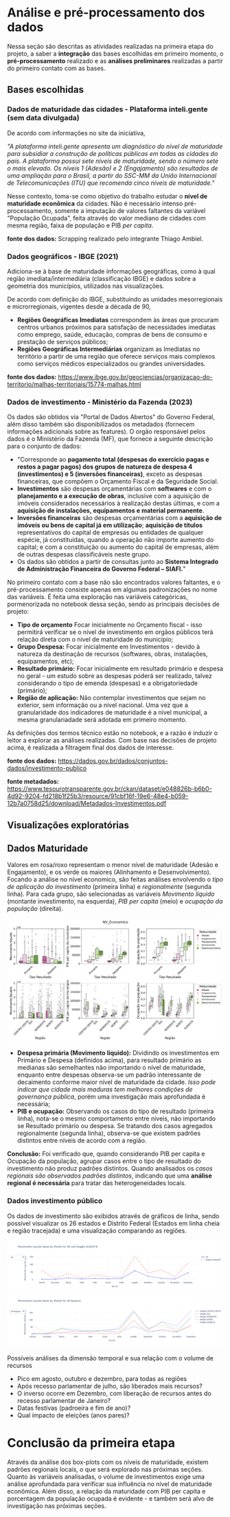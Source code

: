 # Análise e pré-processamento dos dados

Nessa seção são descritas as atividades realizadas na primeira etapa do projeto, a saber a **integração** das bases escolhidas em primeiro momento, o **pré-processamento** realizado e as **análises preliminares** realizadas a partir do primeiro contato com as bases.

## Bases escolhidas
### Dados de maturidade das cidades - Plataforma inteli.gente (sem data divulgada)


De acordo com informações no site da iniciativa, 

*"A plataforma inteli.gente apresenta um diagnóstico do nível de maturidade para subsidiar a construção de políticas públicas em todas as cidades do país. A plataforma possui sete níveis de maturidade, sendo o número sete o mais elevado. Os níveis 1 (Adesão) e 2 (Engajamento) são resultados de uma ampliação para o Brasil, a partir do SSC-MM da União Internacional de Telecomunicações (ITU) que recomenda cinco níveis de maturidade."*

Nesse contexto, toma-se como objetivo do trabalho estudar o **nível de maturidade econômica** da cidades. Não é necessário intenso pré-processamento, somente a imputação de valores faltantes da variável "População Ocupada", feita através do valor mediano de cidades com mesma região, faixa de população e PIB *per capita*.

**fonte dos dados:** Scrapping realizado pelo integrante Thiago Ambiel.

### Dados geográficos - IBGE (2021)
Adiciona-se à base de maturidade informações geográficas, como à qual região imediata/intermediária (classificação IBGE) e dados sobre a geometria dos municípios, utilizados nas visualizações.

De acordo com definição do IBGE, substituindo as unidades mesorregionais e microrregionais, vigentes desde a década de 90, 
- **Regiões Geográficas Imediatas** correspondem às áreas que procuram centros urbanos próximos para satisfação de necessidades imediatas como emprego, saúde, educação, compras de bens de consumo e prestação de serviços públicos;
- **Regiões Geográficas Intermediárias** organizam as Imediatas no território a partir de uma região que oferece serviços mais complexos como serviços médicos especializados ou grandes universidades.

**fonte dos dados:** https://www.ibge.gov.br/geociencias/organizacao-do-territorio/malhas-territoriais/15774-malhas.html

### Dados de investimento - Ministério da Fazenda (2023)

Os dados são obtidos via "Portal de Dados Abertos" do Governo Federal, além disso também são disponibilizados os metadados (fornecem informações adicionais sobre as features). O orgão responsável pelos dados é o Ministério da Fazenda (MF), que fornece a seguinte descrição para o conjunto de dados:

- "Corresponde ao **pagamento total (despesas do exercício pagas e restos a pagar pagos) dos grupos de natureza de despesa 4 (investimentos) e 5 (inversões financeiras)**, exceto as despesas financeiras, que compõem o Orçamento Fiscal e da Seguridade Social.
- **Investimentos** são despesas orçamentárias com **softwares** e com o **planejamento e a execução de obras**, inclusive com a aquisição de imóveis considerados necessários à realização destas últimas, e com a **aquisição de instalações, equipamentos e material permanente**.
- **Inversões financeiras** são despesas orçamentárias com a **aquisição de imóveis ou bens de capital já em utilização**; **aquisição de títulos** representativos do capital de empresas ou entidades de qualquer espécie, já constituídas, quando a operação não importe aumento do capital; e com a constituição ou aumento do capital de empresas, além de outras despesas classificáveis neste grupo.
- Os dados são obtidos a partir de consultas junto ao **Sistema Integrado de Administração Financeira do Governo Federal – SIAFI.**"

No primeiro contato com a base não são encontrados valores faltantes, e o pré-processamento consiste apenas em algumas padronizações no nome das variáveis. É feita uma exploração nas variáveis categóricas, pormenorizada no notebook dessa seção, sendo as principais decisões de projeto:

- **Tipo de orçamento** Focar inicialmente no Orçamento fiscal - isso permitirá verificar se o nível de investimento em orgãos públicos terá relação direta com o nível de maturidade do município;
- **Grupo Despesa:** Focar inicialmente em Investimentos - devido à natureza da destinação de recursos (softwares, obras, instalações, equipamentos, etc);
- **Resultado primário:** Focar inicialmente em resultado primário e despesa no geral - um estudo sobre as despesas poderá ser realizado, talvez considerando o tipo de emenda (despesas) e a obrigatoriedade (primário);
- **Região de aplicação:** Não contemplar investimentos que sejam no exterior, sem informação ou a nível nacional. Uma vez que a granularidade dos indicadores de maturidade é a nível municipal, a mesma granulariadade será adotada em primeiro momento.

As definições dos termos técnico estão no notebook, e a razão é induzir o leitor a explorar as análises realizadas. Com base nas decisões de projeto acima, é realizada a filtragem final dos dados de interesse.

**fonte dos dados:** https://dados.gov.br/dados/conjuntos-dados/investimento-publico

**fonte metadados:** https://www.tesourotransparente.gov.br/ckan/dataset/e048826b-b6b0-4d92-9204-fd218b1f25b3/resource/91cbf16f-19e6-48e4-b059-12b7a0758d25/download/Metadados-Investimentos.pdf

## Visualizações exploratórias

## Dados Maturidade

Valores em rosa/roxo representam o menor nível de maturidade (Adesão e Engajamento), e os verde os maiores (Alinhamento e Desenvolvimento). Focando a análise no nível economico, são feitas análises envolvendo o *tipo de aplicação do investimento* (primeira linha) e *regionalmente* (segunda linha). Para cada grupo, são selecionadas as variáveis *Movimento líquido* (montante investimento, na esquerda), *PIB per capita* (meio) e *ocupação da população* (direita).

![Distribuição dos investimentos em 2023 - SP](../imgs/BoxEconomico.png)

- **Despesa primária (Movimento líquido):** Dividindo os investimentos em Primário e Despesa (definidos acima), para resultado primário as medianas são semelhantes não importando o nível de maturidade, enquanto entre despesas observa-se um padrão interessante de decaimento conforme maior nível de maturidade da cidade. *Isso pode indicar que cidade mais maduras tem melhores condições de governança pública*, porém uma investigação mais aprofundada é necessária;
- **PIB e ocupação:** Observando os casos do tipo de resultado (primeira linha), nota-se o mesmo comportamento entre níveis, não importando se Resultado primário ou despesa. Se tratando dos casos agregados regionalmente (segunda linha), observa-se que existem padrões distintos entre níveis de acordo com a região.

**Conclusão:** Foi verificado que, quando considerando PIB per capita e Ocupação da população, agrupar casos entre o tipo de resultado do investimento não produz padrões distintos. Quando analisados os *casos regionais são observados padrões distintos*, indicando que uma **análise regional é necessária** para tratar das heterogeneidades locais.

### Dados investimento público

Os dados de investimento são exibidos através de gráficos de linha, sendo possível visualizar os 26 estados e Distrito Federal (Estados em linha cheia e região tracejada) e uma visualização comparando as regiões.

![Distribuição dos investimentos em 2023 - SP](../imgs/Analise%20Inves%20anual.png)
![Distribuição dos investimentos em 2023 - Regiões Brasil](../imgs/Invest_reg.png)

Possíveis análises da dimensão temporal e sua relação com o volume de recursos

- Pico em agosto, outubro e dezembro, para todas as regiões
- Após recesso parlamentar de julho, são liberados mais recursos?
- O inverso ocorre em Dezembro, com liberação de recursos antes do recesso parlamentar de Janeiro?
- Datas festivas (padroeira e fim de ano)?
- Qual impacto de eleições (anos pares)?

# Conclusão da primeira etapa

Através da análise dos box-plots com os níveis de maturidade, existem padrões regionais locais, o que será explorado nas próximas seções. Quanto às variáveis analisadas, o volume de investimentos exige uma análise aprofundada para verificar sua influência no nível de maturidade econômica. Além disso, a relação da maturidade com PIB per capita e porcentagem da população ocupada é evidente - e também será alvo de investigação nas próximas seções.
